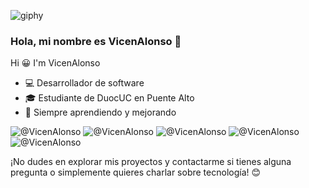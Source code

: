![giphy](https://github.com/VicenAlonso/VicenAlonso/assets/163451483/25465251-16b6-4bcc-9b78-ce57ffb1355f) 
### Hola, mi nombre es VicenAlonso 👋
Hi 😀 I'm VicenAlonso


- 💻 Desarrollador de software
- 🎓 Estudiante de DuocUC en Puente Alto
- 🌱 Siempre aprendiendo y mejorando

![@VicenAlonso](https://img.shields.io/badge/Crunchyroll-F47521?style=for-the-badge&logo=crunchyroll&logoColor=white) ![@VicenAlonso](https://img.shields.io/badge/Netflix-E50914?style=for-the-badge&logo=netflix&logoColor=white) ![@VicenAlonso](https://img.shields.io/badge/HTML-239120?style=for-the-badge&logo=html5&logoColor=white) ![@VicenAlonso](https://img.shields.io/badge/CSS-239120?&style=for-the-badge&logo=css3&logoColor=white) ![@VicenAlonso](https://img.shields.io/badge/HTML5-E34F26?style=for-the-badge&logo=html5&logoColor=white)

¡No dudes en explorar mis proyectos y contactarme si tienes alguna pregunta o simplemente quieres charlar sobre tecnología! 😊

